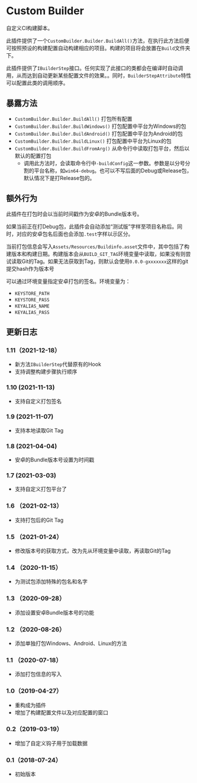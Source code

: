 # Custom Builder

自定义CI构建脚本。

此插件提供了一个`CustomBuilder.Builder.BuildAll()`方法，在执行此方法后便可按照预设的构建配置自动构建相应的项目。构建的项目将会放置在`Build`文件夹下。

此插件提供了`IBuilderStep`接口。任何实现了此接口的类都会在编译时自动调用，从而达到自动更新某些配置文件的效果。。同时，`BuilderStepAttribute`特性可以配置此类的调用顺序。

## 暴露方法

- `CustomBuilder.Builder.BuildAll()` 打包所有配置
- `CustomBuilder.Builder.BuildWindows()` 打包配置中平台为Windows的包
- `CustomBuilder.Builder.BuildAndroid()` 打包配置中平台为Android的包
- `CustomBuilder.Builder.BuildLinux()` 打包配置中平台为Linux的包
- `CustomBuilder.Builder.BuildFromArg()` 从命令行中读取打包平台，然后以默认的配置打包
  - 调用此方法时，会读取命令行中`-buildConfig`这一参数。参数是以分号分割的平台名称，如`win64-debug`。也可以不写后面的Debug或Release包，默认情况下是打Release包的。

## 额外行为

此插件在打包时会以当前时间戳作为安卓的Bundle版本号。

如果当前正在打Debug包，此插件会自动添加“测试版”字样至项目名称后。同时，对应的安卓包名后面也会添加`.test`字样以示区分。

当前打包信息会写入`Assets/Resources/Buildinfo.asset`文件中，其中包括了构建版本和构建日期。构建版本会从`BUILD_GIT_TAG`环境变量中读取，如果没有则尝试读取Git的Tag。如果无法获取到Tag，则默认会使用`0.0.0-gxxxxxxx`这样的git提交hash作为版本号

可以通过环境变量指定安卓打包的签名。环境变量为：

- `KEYSTORE_PATH`
- `KEYSTORE_PASS`
- `KEYALIAS_NAME`
- `KEYALIAS_PASS`

## 更新日志

### 1.11（2021-12-18）

- 新方法`IBuilderStep`代替原有的Hook
- 支持调整构建步骤执行顺序

### 1.10 (2021-11-13)

- 支持自定义打包签名

### 1.9 (2021-11-07)

- 支持本地读取Git Tag

### 1.8 (2021-04-04)

- 安卓的Bundle版本号设置为时间戳

### 1.7  (2021-03-03)

- 支持自定义打包平台了

### 1.6 （2021-02-13）

- 支持打包后的Git Tag

### 1.5 （2021-01-24）

- 修改版本号的获取方式，改为先从环境变量中读取，再读取Git的Tag

### 1.4 （2020-11-15）

- 为测试包添加特殊的包名和名字

### 1.3 （2020-09-28）

- 添加设置安卓Bundle版本号的功能

### 1.2 （2020-08-26）

- 添加单独打包Windows、Android、Linux的方法

### 1.1 （2020-07-18）

- 添加打包信息的写入

### 1.0（2019-04-27）

- 重构成为插件
- 增加了构建配置文件以及对应配置的窗口

### 0.2（2019-03-19）

- 增加了自定义钩子用于加载数据

### 0.1（2018-07-24）

- 初始版本

